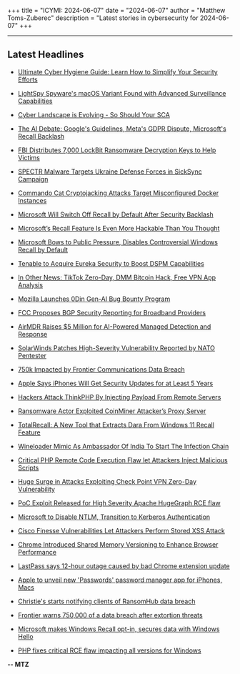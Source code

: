 +++
title = "ICYMI: 2024-06-07"
date = "2024-06-07"
author = "Matthew Toms-Zuberec"
description = "Latest stories in cybersecurity for 2024-06-07"
+++

---------------------------------------------------------------------------
## Latest Headlines
- [Ultimate Cyber Hygiene Guide: Learn How to Simplify Your Security Efforts](https://thehackernews.com/2024/06/ultimate-cyber-hygiene-guide-learn-how.html)

- [LightSpy Spyware's macOS Variant Found with Advanced Surveillance Capabilities](https://thehackernews.com/2024/06/lightspy-spywares-macos-variant-found.html)

- [Cyber Landscape is Evolving - So Should Your SCA](https://thehackernews.com/2024/06/cyber-landscape-is-evolving-so-should.html)

- [The AI Debate: Google's Guidelines, Meta's GDPR Dispute, Microsoft's Recall Backlash](https://thehackernews.com/2024/06/the-ai-debate-googles-guidelines-metas.html)

- [FBI Distributes 7,000 LockBit Ransomware Decryption Keys to Help Victims](https://thehackernews.com/2024/06/fbi-distributes-7000-lockbit-ransomware.html)

- [SPECTR Malware Targets Ukraine Defense Forces in SickSync Campaign](https://thehackernews.com/2024/06/spectr-malware-targets-ukraine-defense.html)

- [Commando Cat Cryptojacking Attacks Target Misconfigured Docker Instances](https://thehackernews.com/2024/06/commando-cat-cryptojacking-attacks.html)

- [Microsoft Will Switch Off Recall by Default After Security Backlash](https://www.wired.com/story/microsoft-recall-off-default-security-concerns/)

- [Microsoft’s Recall Feature Is Even More Hackable Than You Thought](https://www.wired.com/story/microsoft-windows-recall-privilege-escalation/)

- [Microsoft Bows to Public Pressure, Disables Controversial Windows Recall by Default](https://www.securityweek.com/microsoft-bows-to-public-pressure-disables-controversial-windows-recall-by-default/)

- [Tenable to Acquire Eureka Security to Boost DSPM Capabilities](https://www.securityweek.com/tenable-to-acquire-eureka-security-to-boost-dspm-capabilities/)

- [In Other News: TikTok Zero-Day, DMM Bitcoin Hack, Free VPN App Analysis](https://www.securityweek.com/in-other-news-tiktok-zero-day-dmm-bitcoin-hack-free-vpn-app-analysis/)

- [Mozilla Launches 0Din Gen-AI Bug Bounty Program](https://www.securityweek.com/mozilla-launches-0din-gen-ai-bug-bounty-program/)

- [FCC Proposes BGP Security Reporting for Broadband Providers](https://www.securityweek.com/fcc-proposes-bgp-security-reporting-for-broadband-providers/)

- [AirMDR Raises $5 Million for AI-Powered Managed Detection and Response](https://www.securityweek.com/airmdr-raises-5-million-for-ai-powered-managed-detection-and-response/)

- [SolarWinds Patches High-Severity Vulnerability Reported by NATO Pentester](https://www.securityweek.com/solarwinds-patches-high-severity-vulnerability-reported-by-nato-pentester/)

- [750k Impacted by Frontier Communications Data Breach](https://www.securityweek.com/750k-impacted-by-frontier-communications-data-breach/)

- [Apple Says iPhones Will Get Security Updates for at Least 5 Years](https://www.securityweek.com/apple-says-iphones-will-get-security-updates-for-at-least-5-years/)

- [Hackers Attack ThinkPHP By Injecting Payload From Remote Servers](https://cybersecuritynews.com/hackers-inject-payload-thinkphp/)

- [Ransomware Actor Exploited CoinMiner Attacker’s Proxy Server](https://cybersecuritynews.com/ransomware-exploits-coinminer-proxy/)

- [TotalRecall: A New Tool that Extracts Dara From Windows 11 Recall Feature](https://cybersecuritynews.com/totalrecall-windows-11-recall/)

- [Wineloader Mimic As Ambassador Of India To Start The Infection Chain](https://cybersecuritynews.com/wineloader-mimic-as-ambassador/)

- [Critical PHP Remote Code Execution Flaw let Attackers Inject Malicious Scripts](https://cybersecuritynews.com/critical-php-remote-code-execution-vulnerability/)

- [Huge Surge in Attacks Exploiting Check Point VPN Zero-Day Vulnerability](https://cybersecuritynews.com/huge-surge-in-attacks-exploiting/)

- [PoC Exploit Released for High Severity Apache HugeGraph RCE flaw](https://cybersecuritynews.com/poc-exploit-released-4/)

- [Microsoft to Disable NTLM, Transition to Kerberos Authentication](https://cybersecuritynews.com/microsoft-to-disable-ntlm/)

- [Cisco Finesse Vulnerabilities Let Attackers Perform Stored XSS Attack](https://cybersecuritynews.com/cisco-finesse-vulnerabilities/)

- [Chrome Introduced Shared Memory Versioning to Enhance Browser Performance](https://cybersecuritynews.com/chrome-memory-versioning/)

- [LastPass says 12-hour outage caused by bad Chrome extension update](https://www.bleepingcomputer.com/news/security/lastpass-says-12-hour-outage-caused-by-bad-chrome-extension-update/)

- [Apple to unveil new 'Passwords' password manager app for iPhones, Macs](https://www.bleepingcomputer.com/news/security/apple-to-unveil-new-passwords-password-manager-app-for-iphones-macs/)

- [Christie's starts notifying clients of RansomHub data breach](https://www.bleepingcomputer.com/news/security/christies-starts-notifying-clients-of-ransomhub-data-breach/)

- [Frontier warns 750,000 of a data breach after extortion threats](https://www.bleepingcomputer.com/news/security/frontier-warns-750-000-of-a-data-breach-after-extorted-by-ransomhub/)

- [Microsoft makes Windows Recall opt-in, secures data with Windows Hello](https://www.bleepingcomputer.com/news/microsoft/microsoft-makes-windows-recall-opt-in-secures-data-with-windows-hello/)

- [PHP fixes critical RCE flaw impacting all versions for Windows](https://www.bleepingcomputer.com/news/security/php-fixes-critical-rce-flaw-impacting-all-versions-for-windows/)

**-- MTZ**